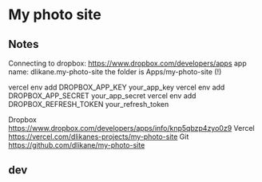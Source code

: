 # My photo site


## Notes

Connecting to dropbox:
https://www.dropbox.com/developers/apps
app name: dlikane.my-photo-site
the folder is Apps/my-photo-site (!)

vercel env add DROPBOX_APP_KEY your_app_key
vercel env add DROPBOX_APP_SECRET your_app_secret
vercel env add DROPBOX_REFRESH_TOKEN your_refresh_token

Dropbox
https://www.dropbox.com/developers/apps/info/knp5qbzp4zyo0z9
Vercel
https://vercel.com/dlikanes-projects/my-photo-site
Git
https://github.com/dlikane/my-photo-site

## dev
